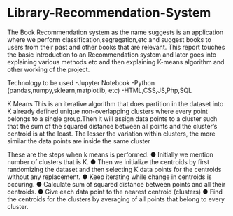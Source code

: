 # Library-Recommendation-System
The Book Recommendation system as the name suggests is an application where
we perform classification,segregation,etc and suggest books to users from their
past and other books that are relevant. This report touches the basic introduction
to an Recommendation system and later goes into explaining various methods
etc and then explaining K-means algorithm and other working of the project.


Technology to be used
-Jupyter Notebook
-Python (pandas,numpy,sklearn,matplotlib, etc)
-HTML,CSS,JS,Php,SQL

K Means
This is an iterative algorithm that does partition in the dataset into K already
defined unique non-overlapping clusters where every point belongs to a single
group.Then it will assign data points to a cluster such that the sum of the squared distance
between all points and the cluster’s centroid is at the least. The lesser the
variation within clusters, the more similar the data points are inside the same
cluster

These are the steps when k means is performed.
● Initially we mention number of clusters that is K.
● Then we initialize the centroids by first randomizing the dataset and then
selecting K data points for the centroids without any replacement.
● Keep iterating while change in centroids is occuring.
● Calculate sum of squared distance between points and all their centroids.
● Give each data point to the nearest centroid (clusters)
● Find the centroids for the clusters by averaging of all points that belong to
every cluster.
